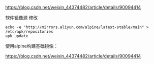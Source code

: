 https://blog.csdn.net/weixin_44374482/article/details/90094414

软件镜像源 修改

```shell
echo -e "http://mirrors.aliyun.com/alpine/latest-stable/main" > /etc/apk/repositories 
apk update 
```

使用alpine构建基础镜像：

https://blog.csdn.net/weixin_44374482/article/details/90094414
